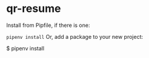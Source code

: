 # qr-resume

Install from Pipfile, if there is one:

`pipenv install`
Or, add a package to your new project:

$ pipenv install <package>